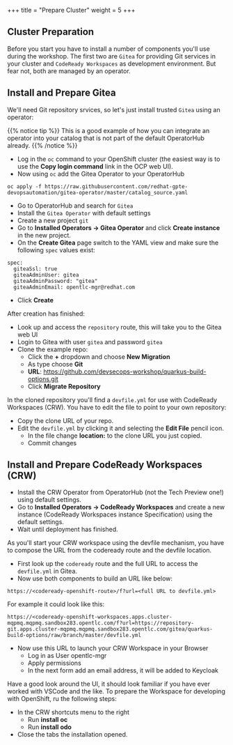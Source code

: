 +++
title = "Prepare Cluster"
weight = 5
+++

## Cluster Preparation

Before you start you have to install a number of components you'll use during the workshop. The first two are `Gitea` for providing Git services in your cluster and `CodeReady Workspaces` as development environment. But fear not, both are managed by an operator.

## Install and Prepare Gitea
We'll need Git repository srvices, so let's just install trusted `Gitea` using an operator:

{{% notice tip %}}
This is a good example of how you can integrate an operator into your catalog that is not part of the default OperatorHub already.
{{% /notice %}}

- Log in the `oc` command to your OpenShift cluster (the easiest way is to use the **Copy login command** link in the OCP web UI).
- Now using `oc` add the Gitea Operator to your OperatorHub
```
oc apply -f https://raw.githubusercontent.com/redhat-gpte-devopsautomation/gitea-operator/master/catalog_source.yaml
```
- Go to OperatorHub and search for `Gitea`
- Install the `Gitea Operator` with default settings
- Create a new project `git`
- Go to **Installed Operators -> Gitea Operator** and click **Create instance** in the new project.
- On the **Create Gitea** page switch to the YAML view and make sure the following `spec` values exist:

```
spec:
  giteaSsl: true
  giteaAdminUser: gitea
  giteaAdminPassword: "gitea"
  giteaAdminEmail: opentlc-mgr@redhat.com
```
- Click **Create**

After creation has finished:
- Look up and access the `repository` route, this will take you to the Gitea web UI
- Login to Gitea with user `gitea` and password `gitea`
- Clone the example repo:
  - Click the **+** dropdown and choose **New Migration**
  - As type choose **Git**
  - **URL**: https://github.com/devsecops-workshop/quarkus-build-options.git
  - Click **Migrate Repository**

In the cloned repository you'll find a `devfile.yml` for use with CodeReady Workspaces (CRW). You have to edit the file to point to your own repository:
- Copy the clone URL of your repo.
- Edit the `devfile.yml` by clicking it and selecting the **Edit File** pencil icon.
  - In the file change **location:** to the clone URL you just copied.
  - Commit changes

## Install and Prepare CodeReady Workspaces (CRW)
- Install the CRW Operator from OperatorHub (not the Tech Preview one!) using default settings.
- Go to **Installed Operators -> CodeReady Workspaces** and create a new instance (CodeReady Workspaces instance Specification) using the default settings.
- Wait until deployment has finished.

As you'll start your CRW workspace using the devfile mechanism, you have to compose the URL from the codeready route and the devfile location.
- First look up the `codeready` route and the full URL to access the `devfile.yml` in Gitea.
- Now use both components to build an URL like below:
```
https://<codeready-openshift-route>/f?url=<full URL to devfile.yml>
```
For example it could look like this:
```
https://<codeready-openshift-workspaces.apps.cluster-mqpmq.mqpmq.sandbox283.opentlc.com/f?url=https://repository-git.apps.cluster-mqpmq.mqpmq.sandbox283.opentlc.com/gitea/quarkus-build-options/raw/branch/master/devfile.yml
```
- Now use this URL to launch your CRW Workspace in your Browser
  - Log in as User opentlc-mgr
  - Apply permissions
  - In the next form add an email address, it will be added to Keycloak

Have a good look around the UI, it should look familiar if you have ever worked with VSCode and the like. To prepare the Workspace for developing with OpenShift, ru the following steps:

- In the CRW shortcuts menu to the right
  - Run **install oc**
  - Run **install odo**
- Close the tabs the installation opened.
